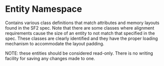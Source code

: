 #  Entity Namespace

Contains various class definitions that match attributes and memory layouts found in the SF2 spec. Note that there are 
some classes where alignment requirements cause the size of an entity to not match that specified in the spec. These 
classes are clearly identified and they have the proper loading mechanism to accommodate the layout padding.

NOTE: these entities should be considered read-only. There is no writing facility for saving any changes made to one.
